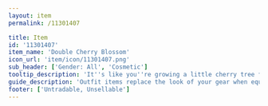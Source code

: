 ```yaml
---
layout: item
permalink: /11301407

title: Item
id: '11301407'
item_name: 'Double Cherry Blossom'
icon_url: 'item/icon/11301407.png'
sub_header: ['Gender: All', 'Cosmetic']
tooltip_description: 'It''s like you''re growing a little cherry tree from your head!'
guide_description: 'Outfit items replace the look of your gear when equipped.'
footer: ['Untradable, Unsellable']
---
```


